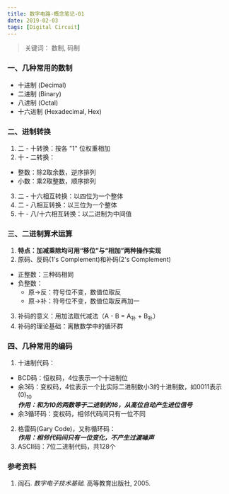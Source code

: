 ```yaml
---
title: 数字电路-概念笔记-01
date: 2019-02-03
tags: [Digital Circuit]
---
```

> 关键词：  数制, 码制  

### 一、几种常用的数制  
- 十进制 (Decimal)
- 二进制 (Binary)
- 八进制 (Octal)
- 十六进制 (Hexadecimal, Hex)
<!-- more -->

### 二、进制转换  
1. 二 - 十转换：按各 "1" 位权重相加
2. 十 - 二转换：  
  - 整数：除2取余数，逆序排列
  - 小数：乘2取整数，顺序排列
3. 二 - 十六相互转换：以四位为一个整体
4. 二 - 八相互转换：以三位为一个整体
5. 十 - 八/十六相互转换：以二进制为中间值  

### 三、二进制算术运算
1. **特点：加减乘除均可用“移位”与“相加”两种操作实现**
2. 原码、反码(1's Complement)和补码(2's Complement)  
  - 正整数：三种码相同
  - 负整数：  
    - 原→反：符号位不变，数值位取反
    - 原→补：符号位不变，数值位取反再加一
3. 补码的意义：用加法取代减法（A - B = A<sub>补</sub> + B<sub>补</sub>）
4. 补码的理论基础：离散数学中的循环群  

### 四、几种常用的编码
1. 十进制代码：
- BCD码：恒权码，4位表示一个十进制位
- 余3码：变权码，4位表示一个比实际二进制数小3的十进制数，如0011表示(0)<sub>10</sub>  
***作用：和为10的两数等于二进制的16，从高位自动产生进位信号***
- 余3循环码：变权码，相邻代码间只有一位不同
2. 格雷码(Gary Code)，又称循环码：  
***作用：相邻代码间只有一位变化，不产生过渡噪声***
3. ASCII码：7位二进制代码，共128个

### 参考资料
1. 阎石. *数字电子技术基础.* 高等教育出版社, 2005.






